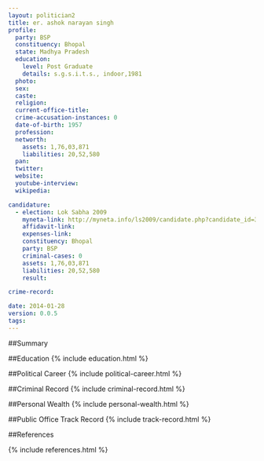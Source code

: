 ```yaml
---
layout: politician2
title: er. ashok narayan singh
profile: 
  party: BSP
  constituency: Bhopal
  state: Madhya Pradesh
  education: 
    level: Post Graduate
    details: s.g.s.i.t.s., indoor,1981
  photo: 
  sex: 
  caste: 
  religion: 
  current-office-title: 
  crime-accusation-instances: 0
  date-of-birth: 1957
  profession: 
  networth: 
    assets: 1,76,03,871
    liabilities: 20,52,580
  pan: 
  twitter: 
  website: 
  youtube-interview: 
  wikipedia: 

candidature: 
  - election: Lok Sabha 2009
    myneta-link: http://myneta.info/ls2009/candidate.php?candidate_id=3395
    affidavit-link: 
    expenses-link: 
    constituency: Bhopal 
    party: BSP
    criminal-cases: 0
    assets: 1,76,03,871
    liabilities: 20,52,580
    result:  

crime-record: 

date: 2014-01-28
version: 0.0.5
tags: 
---
```

##Summary


##Education
{% include education.html %}


##Political Career
{% include political-career.html %}


##Criminal Record
{% include criminal-record.html %}


##Personal Wealth
{% include personal-wealth.html %}


##Public Office Track Record
{% include track-record.html %}


##References


{% include references.html %}